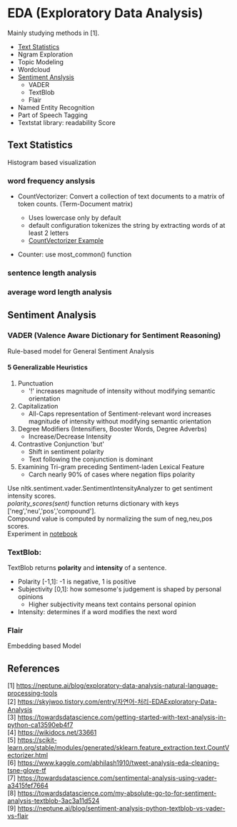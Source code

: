 # EDA (Exploratory Data Analysis)

Mainly studying methods in [1].

* [Text Statistics](#text-statistics)
* Ngram Exploration
* Topic Modeling
* Wordcloud
* [Sentiment Anslysis](#sentiment-analysis)
    * VADER
    * TextBlob
    * Flair
* Named Entity Recognition
* Part of Speech Tagging
* Textstat library: readability Score

## Text Statistics
Histogram based visualization

### word frequency anslysis

* CountVectorizer: Convert a collection of text documents to a matrix of token counts. (Term-Document matrix)
    * Uses lowercase only by default
    * default configuration tokenizes the string by extracting words of at least 2 letters
    * [CountVectorizer Example](eda_text_statistics.ipynb)

* Counter: use most_common() function
    

### sentence length analysis
### average word length analysis

## Sentiment Analysis
### VADER (Valence Aware Dictionary for Sentiment Reasoning)
Rule-based model for General Sentiment Analysis
#### 5 Generalizable Heuristics
1. Punctuation
    * '!' increases magnitude of intensity without modifying semantic orientation
2. Capitalization
    * All-Caps representation of Sentiment-relevant word increases magnitude of intensity without modifying semantic orientation
3. Degree Modifiers (Intensifiers, Booster Words, Degree Adverbs)
    * Increase/Decrease Intensity
4. Contrastive Conjunction 'but'
    * Shift in sentiment polarity
    * Text following the conjunction is dominant
5. Examining Tri-gram preceding Sentiment-laden Lexical Feature
    * Carch nearly 90% of cases where negation flips polarity

Use nltk.sentiment.vader.SentimentIntensityAnalyzer to get sentiment intensity scores.<br>
<i>polarity_scores(sent)</i> function returns dictionary with keys ['neg','neu','pos','compound']. <br>
Compound value is computed by normalizing the sum of neg,neu,pos scores. <br>
Experiment in [notebook](eda_sentiment.ipynb)
    
### TextBlob: 
TextBlob returns <b>polarity</b> and <b>intensity</b> of a sentence.<br>
* Polarity [-1,1]: -1 is negative, 1 is positive
* Subjectivity [0,1]: how somesome's judgement is shaped by personal opinions
    * Higher subjectivity means text contains personal opinion
* Intensity: determines if a word modifies the next word

### Flair
Embedding based Model

## References
[1] https://neptune.ai/blog/exploratory-data-analysis-natural-language-processing-tools<br>
[2] https://skyjwoo.tistory.com/entry/자연어-처리-EDAExploratory-Data-Analysis<br>
[3] https://towardsdatascience.com/getting-started-with-text-analysis-in-python-ca13590eb4f7<br>
[4] https://wikidocs.net/33661<br>
[5] https://scikit-learn.org/stable/modules/generated/sklearn.feature_extraction.text.CountVectorizer.html<br>
[6] https://www.kaggle.com/abhilash1910/tweet-analysis-eda-cleaning-tsne-glove-tf<br>
[7] https://towardsdatascience.com/sentimental-analysis-using-vader-a3415fef7664<br>
[8] https://towardsdatascience.com/my-absolute-go-to-for-sentiment-analysis-textblob-3ac3a11d524<br>
[9] https://neptune.ai/blog/sentiment-analysis-python-textblob-vs-vader-vs-flair